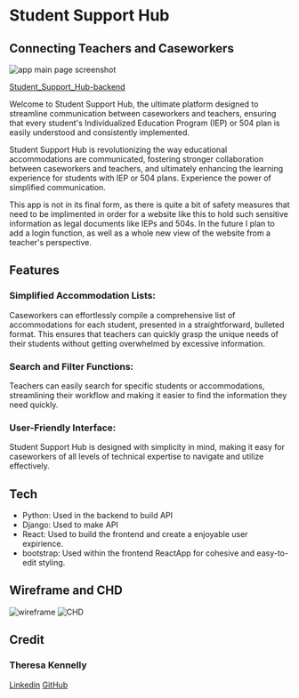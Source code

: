 # Student Support Hub

## Connecting Teachers and Caseworkers

![app main page screenshot](PNGs/StudentSupportHub/SSHHome.png)


[Student_Support_Hub-backend](https://github.com/tkennelly/Student_Support_Hub-backend)

Welcome to Student Support Hub, the ultimate platform designed to streamline communication between caseworkers and teachers, ensuring that every student's Individualized Education Program (IEP) or 504 plan is easily understood and consistently implemented. 

Student Support Hub is revolutionizing the way educational accommodations are communicated, fostering stronger collaboration between caseworkers and teachers, and ultimately enhancing the learning experience for students with IEP or 504 plans. Experience the power of simplified communication. 

This app is not in its final form, as there is quite a bit of safety measures that need to be implimented in order for a website like this to hold such sensitive information as legal documents like IEPs and 504s. In the future I plan to add a login function, as well as a whole new view of the website from a teacher's perspective.

## Features

### Simplified Accommodation Lists:
Caseworkers can effortlessly compile a comprehensive list of accommodations for each student, presented in a straightforward, bulleted format. This ensures that teachers can quickly grasp the unique needs of their students without getting overwhelmed by excessive information.

### Search and Filter Functions:  
Teachers can easily search for specific students or accommodations, streamlining their workflow and making it easier to find the information they need quickly.

### User-Friendly Interface: 
Student Support Hub is designed with simplicity in mind, making it easy for caseworkers of all levels of technical expertise to navigate and utilize effectively.


## Tech

- Python: Used in the backend to build API
- Django: Used to make API
- React: Used to build the frontend and create a enjoyable user expirience.
- bootstrap: Used within the frontend ReactApp for cohesive and easy-to-edit styling.

## Wireframe and CHD

![wireframe](PNGs/StudentSupportHub/SSHWireframe.png)
![CHD](PNGs/StudentSupportHub/SSHCHD.png)

## Credit

### Theresa Kennelly
[Linkedin](https://www.linkedin.com/in/theresa-kennelly/)
[GitHub](https://github.com/tkennelly)

